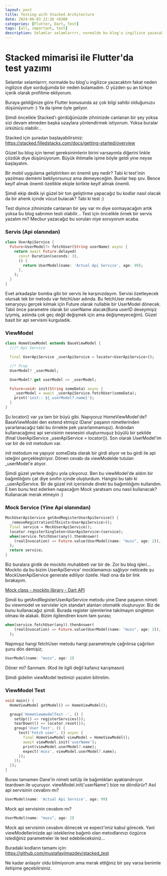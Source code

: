 ```yaml
---
layout: post
title: Testing with Stacked Architecture
date: 2024-06-03 22:26 +0300
categories: [Flutter, Dart, Test]
tags: [all, important, test]
description: Selamlar selamlarrrr, normalde bu blog'u ingilizce yazacaktım fakat...
---
```

# Stacked mimarisi ile Flutter'da test yazımı

Selamlar selamlarrrr, normalde bu blog'u ingilizce yazacaktım fakat neden ingilizce diye sorduğumda bir neden bulamadım. O yüzden şu an türkçe içerik olarak profilime ekliyorum.

Buraya geldiğinize göre Flutter konusunda az çok bilgi sahibi olduğunuzu düşünüyorum :) Ya da işime öyle geliyor.

Şimdi öncelikle Stacked'ı gördüğünüzde zihninizde canlanan bir şey yoksa sizi devam etmeden başka uzaylara yönlendirmek istiyorum. Yoksa buralar ürkütücü olabilir…

Stacked için şuradan başlayabilirsiniz: https://stacked.filledstacks.com/docs/getting-started/overview

Güzel bu blog için temel gereksinimlerin birini varsayımla diğerini linkle çözdük diye düşünüyorum. Büyük ihtimalle işime böyle geldi yine neyse başlayalım.

Bir mobil uygulama geliştirirken en önemli şey nedir? Tabi ki test'inin yazılması dememi bekliyorsunuz ama demeyeceğim. Bunlar hep şov. Bence keyif almak önemli özellikle ekiple birlikte keyif almak önemli.

Şimdi ekip dedik iyi güzel bir ton geliştirme yapacağız bu kodlar nasıl olacak da bir ahenk içinde vücut bulacak? Tabi ki test :)

Test diyince zihninizde canlanan bir şey var mı diye sormayacağım artık yoksa bu blog sabrımın testi olabilir…
Test için öncelikle örnek bir servis yazalım mı? Mecbur yazacağız bu soruları niye soruyorum acaba.

### Servis (Api olanından)
```dart
class UserApiService {
  Future<UserModel?> fetchUser(String userName) async {
    return await Future.delayed(
      const Duration(seconds: 3),
      () {
        return UserModel(name: 'Actual Api Service', age: 99);
      },
    );
  }
}
```

Evet arkadaşlar bomba gibi bir servis ile karşınızdayım. Servisi özetleyecek olursak tek bir metodu var fetchUser adında. Bu fetchUser metodu senaryoyu gerçek kılmak için Future olarak nullable bir UserModel dönecek. Tabii önce parametre olarak bir userName alacak(Buna userID deseymişiz iyiymiş, aslında çok geç değil değişmek için ama değişmeyeceğim). Güzel basit bir api servisini kurguladık.

### ViewModel
```dart
class HomeViewModel extends BaseViewModel {
  ///* Api Service

  final UserApiService _userApiService = locator<UserApiService>();

  //* Prop
  UserModel? _userModel;

  UserModel? get userModel => _userModel;

  Future<void> init(String someData) async {
    _userModel = await _userApiService.fetchUser(someData);
    print('init:: ${_userModel?.name}');
  }
}
```

Şu locator<UserApiService>() var ya tam bir büyü gibi. Napıyoruz HomeViewModel'de? BaseViewModel den extend etmişiz (Dane' paşanın nimetlerinden yararlanacağız tabi bu örnekte pek yararlanmamışız). Ardından kullanacağımız api servisinin nesnesini oluşturmuşuz büyülü bir şekilde (final UserApiService _userApiService = locator<UserApiService>()). Son olarak UserModel'im var bir de init metodum var.

init metodum ne yapıyor someData olarak bir girdi alıyor ve bu girdi ile api isteğini gerçekleştiriyor. Dönen cevabı da viewModelde tutulan _userModel'e atıyor.

Şimdi güzel yerlere doğru yola çıkıyoruz. Ben bu viewModel'de aldım bir bağımlılığımı çat diye sınıfın içinde oluşturdum. Hangisi bu tabi ki _userApiService. Bir de güzel init içerisinde direkt bu bağımlılığımı kullandım. E ben bunu test ederken napacağım Mock yaratsam onu nasıl kullanacak? Kullanacak merak etmeyin :)

### Mock Service (Yine Api olanından)
```dart
MockUserApiService getAndRegisterUserApiService() {
  _removeRegistrationIfExists<UserApiService>();
  final service = MockUserApiService();
  locator.registerSingleton<UserApiService>(service);
  when(service.fetchUser(any)).thenAnswer(
    (realInvocation) => Future.value(UserModel(name: "muss", age: 2)),
  );
  return service;
}
```
Biz buralara girdik de mockito muhabbeti var bir de. Zor bu blog işleri… Mockito da bu bizim UserApiService' mocklamamızı sağlıyor neticede şu MockUserApiService generate ediliyor özetle. Hadi ona da bir link bırakayım.

[Mock class - mockito library - Dart API](https://pub.dev/documentation/mockito/latest/mockito/Mock-class.html)

Şimdi bu getAndRegisterUserApiService metodu yine Dane paşanın nimeti bu viewmodel ve servisler için standart alanları otomatik oluşturuyor. Biz de bunu kullanacağız şimdi. Burada register işlemlerine takılmayın singleton olması ile alakalı. Bizim ilgilendiren kısım tam şurası;
```dart
when(service.fetchUser(any)).thenAnswer(
    (realInvocation) => Future.value(UserModel(name: "muss", age: 2)),
  );
```
Napmışız hangi fetchUser metodu hangi parametreyle çağrılırsa çağrılsın şunu dön demişiz;
```dart
UserModel(name: "muss", age: 2)
```
Döner mi? Sanmam. (Kod ile ilgili değil kafanız karışmasın)

Şimdi gidelim viewModel testimizi yazalım bitirelim.

### ViewModel Test
```dart
void main() {
  HomeViewModel getModel() => HomeViewModel();

  group('HomeViewmodelTest -', () {
    setUp(() => registerServices());
    tearDown(() => locator.reset());
    group('User Test', () {
      test('Fetch user', () async {
        final HomeViewModel viewModel = HomeViewModel();
        await viewModel.init('userName');
        print(viewModel.userModel?.name);
        expect('muss', viewModel.userModel?.name);
      });
    });
  });
}
```
Burası tamamen Dane'in nimeti setUp ile bağımlıkları ayaklandırıyor. teardown ile uçuruyor. viewModel.init('userName') bize ne döndürür?
Asıl api servisinin cevabını mı?
```dart
UserModel(name: 'Actual Api Service', age: 99)
```
Mock api servisinin cevabını mı?
```dart
UserModel(name: "muss", age: 2)
```
Mock api servisinin cevabını dönecek ve expect'imiz kabul görecek. Yani viewModellerinizde api isteklerine bağımlı olan metodlarınızı özgürce istediğiniz parametreler ile test edebileceksiniz…

Buradaki kodların tamamı için: https://github.com/mustafayilmazdev/stacked_test

Ne kadar anlaşılır oldu bilmiyorum ama merak ettiğiniz bir şey varsa benimle iletişime geçebilirsiniz.